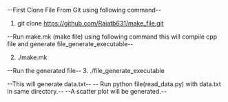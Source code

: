 --First Clone File From Git using following command--
1. git clone https://github.com/Rajatb631/make_file.git 

--Run make.mk (make file) using following command this will compile cpp file and generate file_generate_executable--

2. ./make.mk

--Run the generated file--
3. ./file_generate_executable

--This will generate data.txt--
-- Run python file(read_data.py) with data.txt in same directory.--
--A scatter plot will be generated.--
